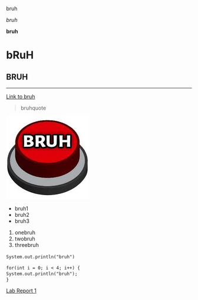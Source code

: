 bruh

*bruh*

**bruh**
# bRuH
## BRUH
---
[Link to bruh](https://www.dictionary.com/e/slang/bruh/)
> bruhquote

![Image](bruh.jpg)
* bruh1
* bruh2
* bruh3
1. onebruh
2. twobruh
3. threebruh

`System.out.println("bruh")`

```
for(int i = 0; i < 4; i++) {
System.out.println("bruh");
}
```

[Lab Report 1](https://rhoqan.github.io/cse15l-lab-reports/lab-report-1-week-0.html)
